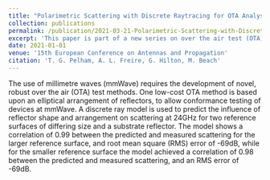 ```yaml
---
title: "Polarimetric Scattering with Discrete Raytracing for OTA Analysis"
collection: publications
permalink: /publication/2021-03-21-Polarimetric-Scattering-with-Discrete-Raytracing-for-OTA-Analysis
excerpt: 'This paper is part of a new series on over the air test (OTA) techniques at 26GHz.'
date: 2021-01-01
venue: '15th European Conference on Antennas and Propagation'
citation: 'T. G. Pelham, A. L. Freire, G. Hilton, M. Beach'
---
```

The use of millimetre waves (mmWave) requires the development of novel,
robust over the air (OTA) test methods. One low-cost OTA method is based
upon an elliptical arrangement of reflectors, to allow conformance testing
of devices at mmWave. A discrete ray model is used to predict the influence
of reflector shape and arrangement on scattering at 24GHz for two reference
surfaces of differing size and a substrate reflector. The model shows a
correlation of 0.99 between the predicted and measured scattering for the
larger reference surface, and root mean square (RMS) error of -69dB, while
for the smaller reference surface the model achieved a correlation of 0.98
between the predicted and measured scattering, and an RMS error of -69dB.
